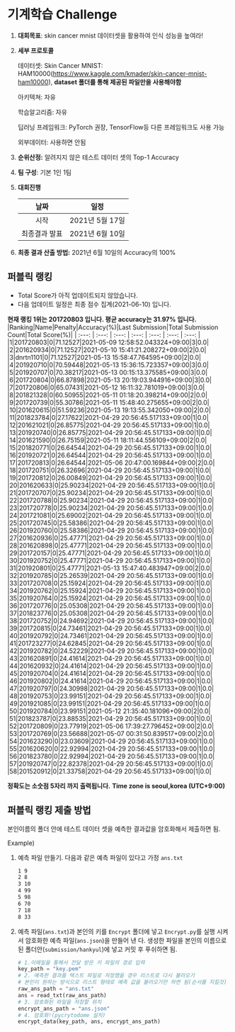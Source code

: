 # **기계학습 Challenge**
1. **대회목표**: skin cancer mnist 데이터셋을 활용하여 인식 성능을 높여라!

2. **세부 프로토콜**

   데이터셋: Skin Cancer MNIST: HAM10000(https://www.kaggle.com/kmader/skin-cancer-mnist-ham10000), 
           **dataset 폴더를 통해 제공된 파일만을 사용해야함**

   아키텍쳐: 자유

   학습알고리즘: 자유

   딥러닝 프레임워크: PyTorch 권장, TensorFlow등 다른 프레임워크도 사용 가능

   외부데이터: 사용하면 안됨

3. **순위산정:** 알려지지 않은 테스트 데이터 셋의 Top-1 Accuracy

4. **팀 구성**: 기본 1인 1팀


5. **대회진행**

   |     날짜      |      일정       |
   | :-----------: | :-------------: |
   |     시작      | 2021년 5월 17일 |
   | 최종결과 발표 | 2021년 6월 10일  |

7. **최종 결과 산출 방법:** 2021년 6월 10일의 Accuracy의 100%


## 퍼블릭 랭킹

  
- Total Score가 아직 업데이트되지 않았습니다. 
 - 다음 업데이트 일정은 최종 점수 집계(2021-06-10) 입니다.
  
**현재 랭킹 1위는 201720803 입니다. 평균 accuracy는 31.97% 입니다.**
|Ranking|Name|Penalty|Accuracy(%)|Last Submission|Total Submission Count|Total Score(%)|
| :---: | :---: | :---: | :---: | :---: | :---: | :---: |
|1|201720803|0|71.12527|2021-05-09 12:58:52.043324+09:00|3|0.0|
|2|201620934|0|71.12527|2021-05-10 15:41:21.208272+09:00|2|0.0|
|3|dnrtn1101|0|71.12527|2021-05-13 15:58:47.764595+09:00|2|0.0|
|4|201920710|0|70.59448|2021-05-13 15:36:15.723357+09:00|3|0.0|
|5|201920707|0|70.38217|2021-05-13 00:15:13.375585+09:00|3|0.0|
|6|201720804|0|66.87898|2021-05-13 20:19:03.944916+09:00|3|0.0|
|7|201720806|0|65.07431|2021-05-12 16:11:32.781019+09:00|3|0.0|
|8|201821328|0|60.50955|2021-05-11 01:18:20.398214+09:00|2|0.0|
|9|201720739|0|55.30786|2021-05-11 15:48:40.275655+09:00|2|0.0|
|10|201620615|0|51.59236|2021-05-13 19:13:55.342050+09:00|2|0.0|
|11|201823784|0|27.17622|2021-04-29 20:56:45.517133+09:00|1|0.0|
|12|201621021|0|26.85775|2021-04-29 20:56:45.517133+09:00|1|0.0|
|13|201920740|0|26.85775|2021-04-29 20:56:45.517133+09:00|1|0.0|
|14|201621590|0|26.75159|2021-05-11 18:11:44.556109+09:00|2|0.0|
|15|201820771|0|26.64544|2021-04-29 20:56:45.517133+09:00|1|0.0|
|16|201920721|0|26.64544|2021-04-29 20:56:45.517133+09:00|1|0.0|
|17|201720813|0|26.64544|2021-05-06 20:47:00.169844+09:00|2|0.0|
|18|201720751|0|26.32696|2021-04-29 20:56:45.517133+09:00|1|0.0|
|19|201720812|0|26.00849|2021-04-29 20:56:45.517133+09:00|1|0.0|
|20|201620633|0|25.90234|2021-04-29 20:56:45.517133+09:00|1|0.0|
|21|201720707|0|25.90234|2021-04-29 20:56:45.517133+09:00|1|0.0|
|22|201720788|0|25.90234|2021-04-29 20:56:45.517133+09:00|1|0.0|
|23|201720778|0|25.90234|2021-04-29 20:56:45.517133+09:00|1|0.0|
|24|201721081|0|25.69002|2021-04-29 20:56:45.517133+09:00|1|0.0|
|25|201720745|0|25.58386|2021-04-29 20:56:45.517133+09:00|1|0.0|
|26|201920760|0|25.58386|2021-04-29 20:56:45.517133+09:00|1|0.0|
|27|201620936|0|25.47771|2021-04-29 20:56:45.517133+09:00|1|0.0|
|28|201620898|0|25.47771|2021-04-29 20:56:45.517133+09:00|1|0.0|
|29|201720157|0|25.47771|2021-04-29 20:56:45.517133+09:00|1|0.0|
|30|201920752|0|25.47771|2021-04-29 20:56:45.517133+09:00|1|0.0|
|31|201920801|0|25.47771|2021-05-13 15:47:40.483947+09:00|2|0.0|
|32|201920785|0|25.26539|2021-04-29 20:56:45.517133+09:00|1|0.0|
|33|201720708|0|25.15924|2021-04-29 20:56:45.517133+09:00|1|0.0|
|34|201920762|0|25.15924|2021-04-29 20:56:45.517133+09:00|1|0.0|
|35|201920764|0|25.15924|2021-04-29 20:56:45.517133+09:00|1|0.0|
|36|201720776|0|25.05308|2021-04-29 20:56:45.517133+09:00|1|0.0|
|37|201823776|0|25.05308|2021-04-29 20:56:45.517133+09:00|1|0.0|
|38|201720752|0|24.94692|2021-04-29 20:56:45.517133+09:00|1|0.0|
|39|201720815|0|24.73461|2021-04-29 20:56:45.517133+09:00|1|0.0|
|40|201920792|0|24.73461|2021-04-29 20:56:45.517133+09:00|1|0.0|
|41|201723277|0|24.62845|2021-04-29 20:56:45.517133+09:00|1|0.0|
|42|201920782|0|24.52229|2021-04-29 20:56:45.517133+09:00|1|0.0|
|43|201620891|0|24.41614|2021-04-29 20:56:45.517133+09:00|1|0.0|
|44|201620932|0|24.41614|2021-04-29 20:56:45.517133+09:00|1|0.0|
|45|201920704|0|24.41614|2021-04-29 20:56:45.517133+09:00|1|0.0|
|46|201920802|0|24.41614|2021-04-29 20:56:45.517133+09:00|1|0.0|
|47|201920797|0|24.30998|2021-04-29 20:56:45.517133+09:00|1|0.0|
|48|201920753|0|23.99151|2021-04-29 20:56:45.517133+09:00|1|0.0|
|49|201921085|0|23.99151|2021-04-29 20:56:45.517133+09:00|1|0.0|
|50|201920784|0|23.99151|2021-05-12 21:35:40.181096+09:00|2|0.0|
|51|201823787|0|23.88535|2021-04-29 20:56:45.517133+09:00|1|0.0|
|52|201720809|0|23.77919|2021-05-06 17:39:27.796452+09:00|2|0.0|
|53|201720769|0|23.56688|2021-05-07 00:31:50.839517+09:00|2|0.0|
|54|201623290|0|23.03609|2021-04-29 20:56:45.517133+09:00|1|0.0|
|55|201620620|0|22.92994|2021-04-29 20:56:45.517133+09:00|1|0.0|
|56|201823780|0|22.92994|2021-04-29 20:56:45.517133+09:00|1|0.0|
|57|201920747|0|22.82378|2021-04-29 20:56:45.517133+09:00|1|0.0|
|58|201520912|0|21.33758|2021-04-29 20:56:45.517133+09:00|1|0.0|


**정확도는 소숫점 5자리 까지 출력됩니다.**
**Time zone is seoul,korea (UTC+9:00)**
## 퍼블릭 랭킹 제출 방법

본인이름의 폴더 안에 테스트 데이터 셋을 예측한 결과값을 암호화해서 제출하면 됨.

Example) 

1. 예측 파일 만들기. 다음과 같은 예측 파일이 있다고 가정 `ans.txt`

   ```tex
   1 9
   2 8
   3 10
   4 99
   5 98
   6 70
   7 18
   8 33
   ```

2. 예측 파일(`ans.txt`)과 본인의 키를 `Encrypt` 폴더에 넣고 `Encrypt.py`를 실행 시켜서 암호화한 예측 파일(`ans.json`)을 만들어 낸 다. 생성한 파일을 본인의 이름으로 된 폴더안(`submission/hankyul`)에 넣고 커밋 후 푸쉬하면 됨.

   ```python
   # 1.이메일을 통해서 전달 받은 키 파일의 경로 입력
   key_path = "key.pem"
   # 2. 예측한 결과를 텍스트 파일로 저장했을 경우 리스트로 다시 불러오기
   # 본인이 원하는 방식으로 리스트 형태로 예측 값을 불러오기만 하면 됨(순서를 지킬것)
   raw_ans_path = "ans.txt"
   ans = read_txt(raw_ans_path)
   # 3. 암호화된 파일을 저장할 위치
   encrypt_ans_path = "ans.json"
   # 4. 암호화!(pycrytodome 설치)
   encrypt_data(key_path, ans, encrypt_ans_path)
   ```




